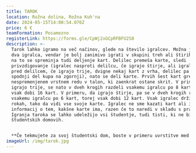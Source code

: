 ```yaml
---
title: TAROK
location: Rožna dolina, Rožna Kuh'na
date: 2024-05-15T14:00:54.076Z
price: 6 €
teamFormation: Posamezno
registerLink: https://forms.gle/CpWj2xGCpRFBFU2S8
description: >-
  Tarok lahko igramo na več načinov, glede na število igralcev. Možna je igra za
  dva igralca, vendar je bolj zanimivo igrati v skupini treh ali štirih. Glede
  na to se spreminja tudi deljenje kart. Delilec premeša karte, sledi
  privzdigovanje (igralec nasproti delilcu, če igrajo štirje, ali igralec tik
  pred delilcem, če igrajo trije, dvigne nekaj kart z vrha, delilec pa postavi
  spodnji del kupa na zgornji), nato se deli karte. Prvih šest kart gre v
  nespremenjenem vrstnem redu v talon, ki zaenkrat ostane skrit. V primeru, da
  igrajo trije, se nato v dveh krogih razdeli vsakemu igralcu po 8 kart, torej
  vsak dobi 16 kart. V primeru, da igrajo štirje, pa se v dveh krogih razdeli
  vsakemu igralcu po 6 kart, torej vsak dobi 12 kart. Vsak igralec drži karte v
  rokah, tako da vidi vse svoje karte. Igralec ne sme kazati kart ali izdati
  informacij o tem, kakšne karte ima, razen če to naredi v skladu s pravili.
  Igranja taroka se lahko udeležijo vsi študentje, tudi tisti, ki ne bivajo v
  študentskih domovih.


  **Če tekmujete za svoj študentski dom, boste v primeru uvrstitve med prve tri prinesli domu za 1. mesto 8 točk, za 2. mesto 6 točk in za 3. mesto 4 točke.**
imageUrl: /img/tarok.jpg
---
```

